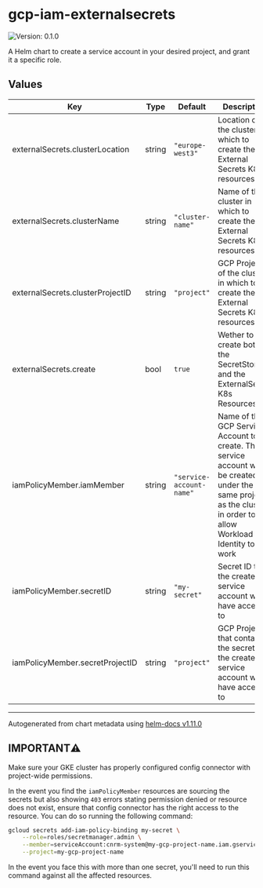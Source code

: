 # gcp-iam-externalsecrets

![Version: 0.1.0](https://img.shields.io/badge/Version-0.1.0-informational?style=flat-square)

A Helm chart to create a service account in your desired project, and grant it a specific role.

## Values

| Key                              | Type   | Default                  | Description                                                                                                                                                      |
| -------------------------------- | ------ | ------------------------ | ---------------------------------------------------------------------------------------------------------------------------------------------------------------- |
| externalSecrets.clusterLocation  | string | `"europe-west3"`         | Location of the cluster in which to create the External Secrets K8s resources                                                                                    |
| externalSecrets.clusterName      | string | `"cluster-name"`         | Name of the cluster in which to create the External Secrets K8s resources                                                                                        |
| externalSecrets.clusterProjectID | string | `"project"`              | GCP Project of the cluster in which to create the External Secrets K8s resources                                                                                 |
| externalSecrets.create           | bool   | `true`                   | Wether to create both the SecretStore and the ExternalSecret K8s Resources                                                                                       |
| iamPolicyMember.iamMember        | string | `"service-account-name"` | Name of the GCP Service Account to create. The service account will be created under the same project as the cluster in order to allow Workload Identity to work |
| iamPolicyMember.secretID         | string | `"my-secret"`            | Secret ID that the created service account will have access to                                                                                                   |
| iamPolicyMember.secretProjectID  | string | `"project"`              | GCP Project that contains the secret that the created service account will have access to                                                                        |

---

Autogenerated from chart metadata using [helm-docs v1.11.0](https://github.com/norwoodj/helm-docs/releases/v1.11.0)

## IMPORTANT⚠️

Make sure your GKE cluster has properly configured config connector with project-wide permissions.

In the event you find the `iamPolicyMember` resources are sourcing the secrets but also showing `403` errors stating permission denied or resource does not exist, ensure that config connector has the right access to the resource.
You can do so running the following command:

```sh
gcloud secrets add-iam-policy-binding my-secret \
    --role=roles/secretmanager.admin \
    --member=serviceAccount:cnrm-system@my-gcp-project-name.iam.gserviceaccount.com \
    --project=my-gcp-project-name
```

In the event you face this with more than one secret, you'll need to run this command against all the affected resources.
